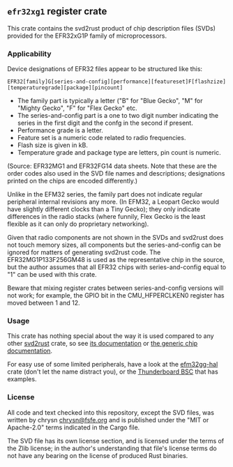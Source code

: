 `efr32xg1` register crate
--------------------------

This crate contains the svd2rust product of chip description files (SVDs)
provided for the EFR32xG1P family of microprocessors.

### Applicability

Device designations of EFR32 files appear to be structured like this:

    EFR32[family]G[series-and-config][performance][featureset]F[flashzize][temperaturegrade][package][pincount]

* The family part is typically a letter ("B" for "Blue Gecko", "M" for "Mighty
  Gecko", "F" for "Flex Gecko" etc.
* The series-and-config part is a one to two digit number indicating the series
  in the first digit and the confg in the second if present.
* Performance grade is a letter.
* Feature set is a numeric code related to radio frequencies.
* Flash size is given in kB.
* Temperature grade and package type are letters, pin count is numeric.

(Source: EFR32MG1 and EFR32FG14 data sheets. Note that these are the order
codes also used in the SVD file names and descriptions; designations printed on
the chips are encoded differently.)

Unlike in the EFM32 series, the family part does not indicate regular
peripheral internal revisions any more. (In EFM32, a Leopart Gecko would have
slightly different clocks than a Tiny Gecko); they only indicate differences in
the radio stacks (where funnily, Flex Gecko is the least flexible as it can
only do proprietary networking).

Given that radio components are not shown in the SVDs and svd2rust does not
touch memory sizes, all components but the series-and-config can be ignored for
matters of generating svd2rust code. The EFR32MG1P133F256GM48 is used as the
representative chip in the source, but the author assumes that all EFR32 chips
with series-and-config equal to "1" can be used with this crate.

Beware that mixing register crates between series-and-config versions will not
work; for example, the GPIO bit in the CMU_HFPERCLKEN0 register has moved
between 1 and 12.

### Usage

This crate has nothing special about the way it is used compared to any other
[svd2rust] crate, so see [its documentation] or [the generic chip
documentation].

For easy use of some limited peripherals, have a look at the [efm32gg-hal]
crate (don't let the name distract you), or the [Thunderboard BSC] that has
examples.

[svd2rust]: https://github.com/japaric/svd2rust
[its documentation]: https://docs.rs/svd2rust/0.13.1/svd2rust/#peripheral-api
[the generic chip documentation]: https://studio.segger.com/packages/EFR32BG1P/CMSIS/Documents/EFR32xG1-ReferenceManual.pdf
[efm32gg-hal]: https://github.com/chrysn/efm32gg-hal
[Thunderboard BSC]: https://github.com/chrysn/thunderboard-sltb001a

### License

All code and text checked into this repository, except the SVD files, was
written by chrysn <chrysn@fsfe.org> and is published under the "MIT or
Apache-2.0" terms indicated in the Cargo file.

The SVD file has its own license section, and is licensed under the terms of
the Zlib license; in the author's understanding that file's license terms do
not have any bearing on the license of produced Rust binaries.
